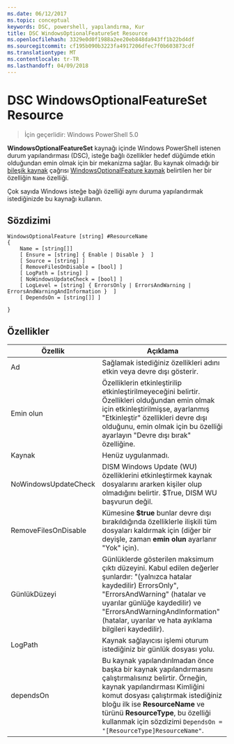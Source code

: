 ```yaml
---
ms.date: 06/12/2017
ms.topic: conceptual
keywords: DSC, powershell, yapılandırma, Kur
title: DSC WindowsOptionalFeatureSet Resource
ms.openlocfilehash: 3329e0d0f1988a2ee20eb848da943ff1b22bd4df
ms.sourcegitcommit: cf195b090b3223fa4917206dfec7f0b603873cdf
ms.translationtype: MT
ms.contentlocale: tr-TR
ms.lasthandoff: 04/09/2018
---
```

# <a name="dsc-windowsoptionalfeatureset-resource"></a>DSC WindowsOptionalFeatureSet Resource

> İçin geçerlidir: Windows PowerShell 5.0

**WindowsOptionalFeatureSet** kaynağı içinde Windows PowerShell istenen durum yapılandırması (DSC), isteğe bağlı özellikler hedef düğümde etkin olduğundan emin olmak için bir mekanizma sağlar.
Bu kaynak olmadığı bir [bileşik kaynak](authoringResourceComposite.md) çağrısı [WindowsOptionalFeature kaynak](windowsOptionalFeatureResource.md) belirtilen her bir özelliğin `Name` özelliği.

Çok sayıda Windows isteğe bağlı özelliği aynı duruma yapılandırmak istediğinizde bu kaynağı kullanın.

## <a name="syntax"></a>Sözdizimi

```
WindowsOptionalFeature [string] #ResourceName
{
    Name = [string[]]
    [ Ensure = [string] { Enable | Disable }  ]
    [ Source = [string] ]
    [ RemoveFilesOnDisable = [bool] ]
    [ LogPath = [string] ]
    [ NoWindowsUpdateCheck = [bool] ]
    [ LogLevel = [string] { ErrorsOnly | ErrorsAndWarning | ErrorsAndWarningAndInformation }  ]
    [ DependsOn = [string[]] ]

}
```

## <a name="properties"></a>Özellikler

|  Özellik  |  Açıklama   |
|---|---|
| Ad| Sağlamak istediğiniz özellikleri adını etkin veya devre dışı gösterir.|
| Emin olun| Özelliklerin etkinleştirilip etkinleştirilmeyeceğini belirtir. Özellikleri olduğundan emin olmak için etkinleştirilmişse, ayarlanmış "Etkinleştir" özellikleri devre dışı olduğunu, emin olmak için bu özelliği ayarlayın "Devre dışı bırak" özelliğine.|
| Kaynak| Henüz uygulanmadı.|
| NoWindowsUpdateCheck| DISM Windows Update (WU) özelliklerini etkinleştirmek kaynak dosyalarını ararken kişiler olup olmadığını belirtir. $True, DISM WU başvurun değil.|
| RemoveFilesOnDisable| Kümesine **$true** bunlar devre dışı bırakıldığında özelliklerle ilişkili tüm dosyaları kaldırmak için (diğer bir deyişle, zaman **emin olun** ayarlanır "Yok" için).|
| GünlükDüzeyi| Günlüklerde gösterilen maksimum çıktı düzeyini. Kabul edilen değerler şunlardır: "(yalnızca hatalar kaydedilir) ErrorsOnly", "ErrorsAndWarning" (hatalar ve uyarılar günlüğe kaydedilir) ve "ErrorsAndWarningAndInformation" (hatalar, uyarılar ve hata ayıklama bilgileri kaydedilir).|
| LogPath| Kaynak sağlayıcısı işlemi oturum istediğiniz bir günlük dosyası yolu.|
| dependsOn| Bu kaynak yapılandırılmadan önce başka bir kaynak yapılandırmasını çalıştırmalısınız belirtir. Örneğin, kaynak yapılandırması Kimliğini komut dosyası çalıştırmak istediğiniz bloğu ilk ise __ResourceName__ ve türünü __ResourceType__, bu özelliği kullanmak için sözdizimi `DependsOn = "[ResourceType]ResourceName"`.|